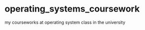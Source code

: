 operating_systems_coursework
============================

my courseworks at operating system class in the university
